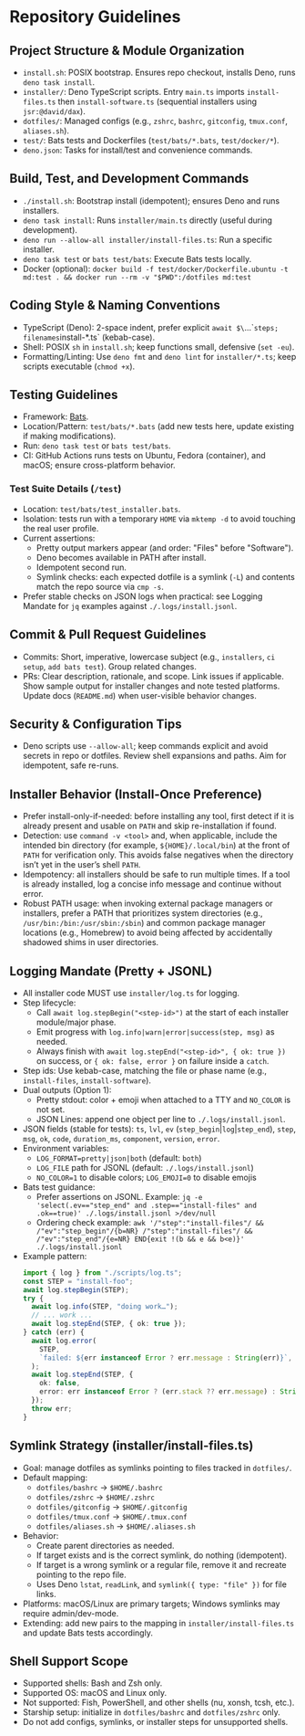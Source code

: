 # Repository Guidelines

## Project Structure & Module Organization

- `install.sh`: POSIX bootstrap. Ensures repo checkout, installs Deno, runs
  `deno task install`.
- `installer/`: Deno TypeScript scripts. Entry `main.ts` imports
  `install-files.ts` then `install-software.ts` (sequential installers using
  `jsr:@david/dax`).
- `dotfiles/`: Managed configs (e.g., `zshrc`, `bashrc`, `gitconfig`,
  `tmux.conf`, `aliases.sh`).
- `test/`: Bats tests and Dockerfiles (`test/bats/*.bats`, `test/docker/*`).
- `deno.json`: Tasks for install/test and convenience commands.

## Build, Test, and Development Commands

- `./install.sh`: Bootstrap install (idempotent); ensures Deno and runs
  installers.
- `deno task install`: Runs `installer/main.ts` directly (useful during
  development).
- `deno run --allow-all installer/install-files.ts`: Run a specific installer.
- `deno task test` or `bats test/bats`: Execute Bats tests locally.
- Docker (optional):
  `docker build -f test/docker/Dockerfile.ubuntu -t md:test . && docker run --rm -v "$PWD":/dotfiles md:test`

## Coding Style & Naming Conventions

- TypeScript (Deno): 2-space indent, prefer explicit
  `await $\`...\``steps; filenames`install-*.ts` (kebab-case).
- Shell: POSIX `sh` in `install.sh`; keep functions small, defensive
  (`set -eu`).
- Formatting/Linting: Use `deno fmt` and `deno lint` for `installer/*.ts`; keep
  scripts executable (`chmod +x`).

## Testing Guidelines

- Framework: [Bats](https://github.com/bats-core/bats-core).
- Location/Pattern: `test/bats/*.bats` (add new tests here, update existing if
  making modifications).
- Run: `deno task test` or `bats test/bats`.
- CI: GitHub Actions runs tests on Ubuntu, Fedora (container), and macOS; ensure
  cross-platform behavior.

### Test Suite Details (`/test`)

- Location: `test/bats/test_installer.bats`.
- Isolation: tests run with a temporary `HOME` via `mktemp -d` to avoid touching
  the real user profile.
- Current assertions:
  - Pretty output markers appear (and order: "Files" before "Software").
  - Deno becomes available in PATH after install.
  - Idempotent second run.
  - Symlink checks: each expected dotfile is a symlink (`-L`) and contents match
    the repo source via `cmp -s`.
- Prefer stable checks on JSON logs when practical: see Logging Mandate for `jq`
  examples against `./.logs/install.jsonl`.

## Commit & Pull Request Guidelines

- Commits: Short, imperative, lowercase subject (e.g., `installers`, `ci setup`,
  `add bats test`). Group related changes.
- PRs: Clear description, rationale, and scope. Link issues if applicable. Show
  sample output for installer changes and note tested platforms. Update docs
  (`README.md`) when user-visible behavior changes.

## Security & Configuration Tips

- Deno scripts use `--allow-all`; keep commands explicit and avoid secrets in
  repo or dotfiles. Review shell expansions and paths. Aim for idempotent, safe
  re-runs.

## Installer Behavior (Install-Once Preference)

- Prefer install-only-if-needed: before installing any tool, first detect if it
  is already present and usable on `PATH` and skip re-installation if found.
- Detection: use `command -v <tool>` and, when applicable, include the intended
  bin directory (for example, `${HOME}/.local/bin`) at the front of `PATH` for
  verification only. This avoids false negatives when the directory isn’t yet
  in the user’s shell `PATH`.
- Idempotency: all installers should be safe to run multiple times. If a tool
  is already installed, log a concise info message and continue without error.
- Robust PATH usage: when invoking external package managers or installers,
  prefer a PATH that prioritizes system directories (e.g., `/usr/bin:/bin:/usr/sbin:/sbin`) and
  common package manager locations (e.g., Homebrew) to avoid being affected by
  accidentally shadowed shims in user directories.

## Logging Mandate (Pretty + JSONL)

- All installer code MUST use `installer/log.ts` for logging.
- Step lifecycle:
  - Call `await log.stepBegin("<step-id>")` at the start of each installer
    module/major phase.
  - Emit progress with `log.info|warn|error|success(step, msg)` as needed.
  - Always finish with `await log.stepEnd("<step-id>", { ok: true })` on
    success, or `{ ok: false, error }` on failure inside a `catch`.
- Step ids: Use kebab-case, matching the file or phase name (e.g.,
  `install-files`, `install-software`).
- Dual outputs (Option 1):
  - Pretty stdout: color + emoji when attached to a TTY and `NO_COLOR` is not
    set.
  - JSON Lines: append one object per line to `./.logs/install.jsonl`.
- JSON fields (stable for tests): `ts`, `lvl`, `ev`
  (`step_begin`|`log`|`step_end`), `step`, `msg`, `ok`, `code`, `duration_ms`,
  `component`, `version`, `error`.
- Environment variables:
  - `LOG_FORMAT=pretty|json|both` (default: `both`)
  - `LOG_FILE` path for JSONL (default: `./.logs/install.jsonl`)
  - `NO_COLOR=1` to disable colors; `LOG_EMOJI=0` to disable emojis
- Bats test guidance:
  - Prefer assertions on JSONL. Example:
    `jq -e 'select(.ev=="step_end" and .step=="install-files" and .ok==true)' ./.logs/install.jsonl >/dev/null`
  - Ordering check example:
    `awk '/"step":"install-files"/ && /"ev":"step_begin"/{b=NR} /"step":"install-files"/ && /"ev":"step_end"/{e=NR} END{exit !(b && e && b<e)}' ./.logs/install.jsonl`
- Example pattern:
  ```ts
  import { log } from "./scripts/log.ts";
  const STEP = "install-foo";
  await log.stepBegin(STEP);
  try {
    await log.info(STEP, "doing work…");
    // ... work ...
    await log.stepEnd(STEP, { ok: true });
  } catch (err) {
    await log.error(
      STEP,
      `failed: ${err instanceof Error ? err.message : String(err)}`,
    );
    await log.stepEnd(STEP, {
      ok: false,
      error: err instanceof Error ? (err.stack ?? err.message) : String(err),
    });
    throw err;
  }
  ```

## Symlink Strategy (installer/install-files.ts)

- Goal: manage dotfiles as symlinks pointing to files tracked in `dotfiles/`.
- Default mapping:
  - `dotfiles/bashrc` → `$HOME/.bashrc`
  - `dotfiles/zshrc` → `$HOME/.zshrc`
  - `dotfiles/gitconfig` → `$HOME/.gitconfig`
  - `dotfiles/tmux.conf` → `$HOME/.tmux.conf`
  - `dotfiles/aliases.sh` → `$HOME/.aliases.sh`
- Behavior:
  - Create parent directories as needed.
  - If target exists and is the correct symlink, do nothing (idempotent).
  - If target is a wrong symlink or a regular file, remove it and recreate
    pointing to the repo file.
  - Uses Deno `lstat`, `readLink`, and `symlink({ type: "file" })` for file
    links.
- Platforms: macOS/Linux are primary targets; Windows symlinks may require
  admin/dev-mode.
- Extending: add new pairs to the mapping in `installer/install-files.ts` and
  update Bats tests accordingly.

## Shell Support Scope

- Supported shells: Bash and Zsh only.
- Supported OS: macOS and Linux only.
- Not supported: Fish, PowerShell, and other shells (nu, xonsh, tcsh, etc.).
- Starship setup: initialize in `dotfiles/bashrc` and `dotfiles/zshrc` only.
- Do not add configs, symlinks, or installer steps for unsupported shells.
